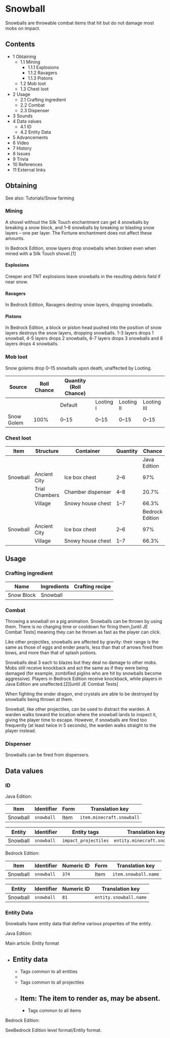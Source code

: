 # Snowball
Snowballs are throwable combat items that hit but do not damage most mobs on impact.

## Contents
- 1 Obtaining
	- 1.1 Mining
		- 1.1.1 Explosions
		- 1.1.2 Ravagers
		- 1.1.3 Pistons
	- 1.2 Mob loot
	- 1.3 Chest loot
- 2 Usage
	- 2.1 Crafting ingredient
	- 2.2 Combat
	- 2.3 Dispenser
- 3 Sounds
- 4 Data values
	- 4.1 ID
	- 4.2 Entity Data
- 5 Advancements
- 6 Video
- 7 History
- 8 Issues
- 9 Trivia
- 10 References
- 11 External links

## Obtaining
See also: Tutorials/Snow farming

### Mining
A shovel without the Silk Touch enchantment can get 4 snowballs by breaking a snow block, and 1–8 snowballs by breaking or blasting snow layers – one per layer. The Fortune enchantment does not affect these amounts.

In Bedrock Edition, snow layers drop snowballs when broken even when mined with a Silk Touch shovel.[1]

#### Explosions
Creeper and TNT explosions leave snowballs in the resulting debris field if near snow.

#### Ravagers
In Bedrock Edition, Ravagers destroy snow layers, dropping snowballs.

#### Pistons
In Bedrock Edition, a block or piston head pushed into the position of snow layers destroys the snow layers, dropping snowballs. 1-3 layers drops 1 snowball, 4-5 layers drops 2 snowballs, 6-7 layers drops 3 snowballs and 8 layers drops 4 snowballs.

### Mob loot
Snow golems drop 0–15 snowballs upon death, unaffected by Looting.

| Source     | Roll Chance | Quantity (Roll Chance) |           |            |             |
|------------|-------------|------------------------|-----------|------------|-------------|
|            |             | Default                | Looting I | Looting II | Looting III |
| Snow Golem | 100%        | 0–15                   | 0–15      | 0–15       | 0–15        |

### Chest loot
| Item     | Structure      | Container         | Quantity | Chance          |
|----------|----------------|-------------------|----------|-----------------|
|          |                |                   |          | Java Edition    |
| Snowball | Ancient City   | Ice box chest     | 2–6      | 97%             |
|          | Trial Chambers | Chamber dispenser | 4–8      | 20.7%           |
|          | Village        | Snowy house chest | 1–7      | 66.3%           |
|          |                |                   |          | Bedrock Edition |
| Snowball | Ancient City   | Ice box chest     | 2–6      | 97%             |
|          | Village        | Snowy house chest | 1–7      | 66.3%           |

## Usage
### Crafting ingredient
| Name       | Ingredients | Crafting recipe |
|------------|-------------|-----------------|
| Snow Block | Snowball    |                 |

### Combat
Throwing a snowball on a pig animation.
Snowballs can be thrown by using them. There is no charging time or cooldown for firing them,‌[until JE Combat Tests] meaning they can be thrown as fast as the player can click.

Like other projectiles, snowballs are affected by gravity: their range is the same as those of eggs and ender pearls, less than that of arrows fired from bows, and more than that of splash potions.

Snowballs deal 3 each to blazes but they deal no damage to other mobs. Mobs still receive knockback and act the same as if they were being damaged (for example, zombified piglins who are hit by snowballs become aggressive). Players in Bedrock Edition receive knockback, while players in Java Edition are unaffected.[2]‌[until JE Combat Tests]

When fighting the ender dragon, end crystals are able to be destroyed by snowballs being thrown at them.

Snowball, like other projectiles, can be used to distract the warden. A warden walks toward the location where the snowball lands to inspect it, giving the player time to escape. However, if snowballs are fired too frequently (at least twice in 5 seconds), the warden walks straight to the player instead.

### Dispenser
Snowballs can be fired from dispensers.

## Data values
### ID
Java Edition:

| Item     | Identifier | Form | Translation key           |
|----------|------------|------|---------------------------|
| Snowball | `snowball` | Item | `item.minecraft.snowball` |

| Entity   | Identifier | Entity tags          | Translation key             |
|----------|------------|----------------------|-----------------------------|
| Snowball | `snowball` | `impact_projectiles` | `entity.minecraft.snowball` |

Bedrock Edition:

| Item     | Identifier | Numeric ID | Form | Translation key      |
|----------|------------|------------|------|----------------------|
| Snowball | `snowball` | `374`      | Item | `item.snowball.name` |

| Entity   | Identifier | Numeric ID | Translation key        |
|----------|------------|------------|------------------------|
| Snowball | `snowball` | `81`       | `entity.snowball.name` |

### Entity Data
Snowballs have entity data that define various properties of the entity.

Java Edition:

Main article: Entity format
- Entity data
	- 
	- Tags common to all entities
	- 
	- Tags common to all projectiles
	- Item: The item to render as, may be absent.
		- 
		- Tags common to all items

Bedrock Edition:

SeeBedrock Edition level format/Entity format.

